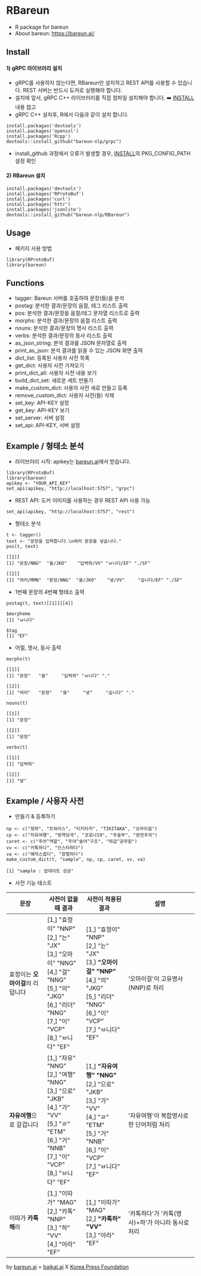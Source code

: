 # RBareun

* R package for bareun
* About bareun: https://bareun.ai/

## Install

#### 1) gRPC 라이브러리 설치

- gRPC를 사용하지 않는다면, RBareun만 설치하고 REST API를 사용할 수 있습니다. REST 서버는 반드시 도커로 실행해야 합니다.
- 설치에 앞서, gRPC C++ 라이브러리를 직접 컴파일 설치해야 합니다.
➡️ [INSTALL](https://github.com/bareun-nlp/RBareun/blob/main/INSTALL.md) 내용 참고 
- gRPC C++ 설치후, R에서 다음과 같이 설치 합니다.
```
install.packagas('devtools')
install.packages('openssl')
install.packages('Rcpp')
devtools::install_github("bareun-nlp/grpc")
```
- install_github 과정에서 오류가 발생할 경우, [INSTALL](https://github.com/bareun-nlp/RBareun/blob/main/INSTALL.md)의 PKG_CONFIG_PATH 설정 확인

#### 2) RBareun 설치
```
install.packagas('devtools')
install.packages('RProtoBuf')
install.packages('curl')
install.packages('httr')
install.packages('jsonlite')
devtools::install_github("bareun-nlp/RBareun")
```

## Usage

- 패키지 사용 방법
```
library(RProtoBuf)
library(bareun)
```

## Functions

- tagger: Bareun 서버를 호출하여 문장(들)을 분석
- postag: 분석한 결과/문장의 음절, 태그 리스트 출력
- pos: 분석한 결과/문장을 음절/태그 문자열 리스트로 출력
- morphs: 분석한 결과/문장의 음절 리스트 출력
- nouns: 분석한 결과/문장의 명사 리스트 출력
- verbs: 분석한 결과/문장의 동사 리스트 출력
- as_json_string: 분석 결과를 JSON 문자열로 출력
- print_as_json: 분석 결과를 읽을 수 있는 JSON 화면 출력
- dict_list: 등록된 사용자 사전 목록
- get_dict: 사용자 사전 가져오기
- print_dict_all: 사용자 사전 내용 보기
- build_dict_set: 새로운 세트 만들기
- make_custom_dict: 사용자 사전 새로 만들고 등록
- remove_custom_dict: 사용자 사전(들) 삭제
- set_key: API-KEY 설정
- get_key: API-KEY 보기
- set_server: 서버 설정
- set_api: API-KEY, 서버 설정

## Example / 형태소 분석

- 라이브러리 시작: apikey는 [bareun.ai](https://bareun.ai)에서 받습니다.
```
library(RProtoBuf)  
library(bareun)
apikey <- "YOUR_API_KEY"
set_api(apikey, "http://localhost:5757", "grpc")
```

- REST API: 도커 이미지를 사용하는 경우 REST API 사용 가능 
```
set_api(apikey, "http://localhost:5757", "rest")
```

- 형태소 분석
```
t <- tagger()  
text <- "문장을 입력합니다.\n여러 문장을 넣습니다."  
pos(t, text)

[[1]]
[1] "문장/NNG"  "을/JKO"    "입력하/VV" "ㅂ니다/EF" "./SF"
  
[[2]]
[1] "여러/MMN"  "문장/NNG"  "을/JKO"    "넣/VV"     "습니다/EF" "./SF"
```

- 1번째 문장의 4번째 형태소 출력
```
postag(t, text)[[1]][[4]]

$morpheme
[1] "ㅂ니다"

$tag
[1] "EF"
```

- 어절, 명사, 동사 출력
```
morphs(t)

[[1]]
[1] "문장"   "을"     "입력하" "ㅂ니다" "."

[[2]]
[1] "여러"   "문장"   "을"     "넣"     "습니다" "."

nouns(t)

[[1]]
[1] "문장"

[[2]]
[1] "문장"

verbs(t)

[[1]]
[1] "입력하"

[[2]]
[1] "넣"
```

## Example / 사용자 사전

- 만들기 & 등록하기
```
np <- c("청하", "트와이스", "티키타카", "TIKITAKA", "오마이걸")  
cp <- c("자유여행", "방역당국", "코로나19", "주술부", "완전주의")  
caret <- c("주어^역할", "주어^술어^구조", "하급^공무원")  
vv <- c("카톡하다", "인스타하다")  
va <- c("혜자스럽다", "창렬하다")  
make_custom_dict(t, "sample", np, cp, caret, vv, va)

[1] "sample : 업데이트 성공"
```
- 사전 기능 테스트

| 문장 | 사전이 없을때 결과 | 사전이 적용된 결과 | 설명 |
| ------ | ------ | ------ | ------ |
| 효정이는 **오마이걸**의 리덥니다 | [1,] "효정이" "NNP" <br>[2,] "는"     "JX"<br>[3,] "오마이" "NNG"<br>[4,] "걸"     "NNG"<br>[5,] "의"     "JKG"<br>[6,] "리더"   "NNG"<br>[7,] "이"     "VCP"<br>[8,] "ㅂ니다" "EF" | [1,] "효정이"   "NNP"<br>[2,] "는"       "JX"<br>[3,] <b>"오마이걸" "NNP"</b><br>[4,] "의"       "JKG"<br>[5,] "리더"     "NNG"<br>[6,] "이"       "VCP"<br>[7,] "ㅂ니다"   "EF" | '오마이걸'이 고유명사(NNP)로 처리 |
| **자유여행**으로 갈겁니다 | [1,] "자유"   "NNG"<br>[2,] "여행"   "NNG"<br>[3,] "으로"   "JKB"<br>[4,] "가"     "VV"<br>[5,] "ㄹ"     "ETM"<br>[6,] "거"     "NNB"<br>[7,] "이"     "VCP"<br>[8,] "ㅂ니다" "EF" | [1,] <b>"자유여행" "NNG"</b><br>[2,] "으로"     "JKB"<br>[3,] "가"       "VV"<br>[4,] "ㄹ"       "ETM"<br>[5,] "거"       "NNB"<br>[6,] "이"       "VCP"<br>[7,] "ㅂ니다"   "EF"| '자유여행'이 복합명사로 한 단어처럼 처리 |
| 이따가 **카톡해**라 | [1,] "이따가" "MAG"<br>[2,] "카톡"   "NNP"<br>[3,] "하"     "VV"<br>[4,] "아라"   "EF"<br> | [1,] "이따가" "MAG"<br>[2,] <b>"카톡하" "VV"</b><br>[3,] "아라"   "EF"<br> | '카톡하다'가 '카톡(명사)+하'가 아니라 동사로 처리 |


by [bareun.ai](https://bareun.ai) = [baikal.ai](https://baikal.ai) X [Korea Press Foundation](https://bigkinds.or.kr)
